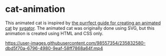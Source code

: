 # cat-animation

This animated cat is inspired by [the purrfect guide for creating an animated cat](https://www.svgator.com/blog/how-to-create-an-animated-cat/) by [svgator](https://youtube.com/@SVGator). The animated cat was originally done using SVG, but this animation is created using HTML and CSS only. 



https://user-images.githubusercontent.com/98557354/235832580-dbd5f70a-6796-4980-9eaf-58ff7868a64f.mp4

